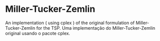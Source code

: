Miller-Tucker-Zemlin
====================

An implementation ( using cplex ) of the original formulation of Miller-Tucker-Zemlin for the TSP.
Uma implementação do Miller-Tucker-Zemlin original usando o pacote cplex.

